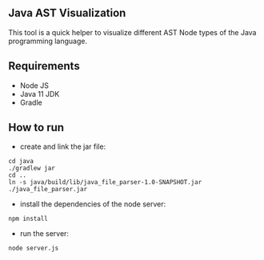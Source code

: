 ## Java AST Visualization

This tool is a quick helper to visualize different AST Node types of the Java programming language.

## Requirements
- Node JS
- Java 11 JDK
- Gradle

## How to run
- create and link the jar file:
```
cd java
./gradlew jar
cd ..
ln -s java/build/lib/java_file_parser-1.0-SNAPSHOT.jar ./java_file_parser.jar
```
- install the dependencies of the node server:
```
npm install
```
- run the server:
```
node server.js
```
